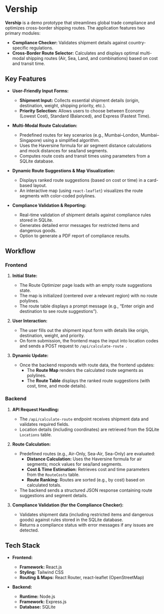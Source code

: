 # Vership


**Vership** is a demo prototype that streamlines global trade compliance and optimizes cross-border shipping routes. The application features two primary modules:

- **Compliance Checker:** Validates shipment details against country-specific regulations.
- **Cross-Border Route Selector:** Calculates and displays optimal multi-modal shipping routes (Air, Sea, Land, and combinations) based on cost and transit time.

## Key Features

- **User-Friendly Input Forms:**  
  - **Shipment Input:** Collects essential shipment details (origin, destination, weight, shipping priority, etc.).  
  - **Priority Selection:** Allows users to choose between Economy (Lowest Cost), Standard (Balanced), and Express (Fastest Time).

- **Multi-Modal Route Calculation:**  
  - Predefined routes for key scenarios (e.g., Mumbai–London, Mumbai–Singapore) using a simplified algorithm.
  - Uses the Haversine formula for air segment distance calculations and mock distances for sea/land segments.
  - Computes route costs and transit times using parameters from a SQLite database.

- **Dynamic Route Suggestions & Map Visualization:**  
  - Displays ranked route suggestions (based on cost or time) in a card-based layout.
  - An interactive map (using `react-leaflet`) visualizes the route segments with color-coded polylines.

- **Compliance Validation & Reporting:**  
  - Real-time validation of shipment details against compliance rules stored in SQLite.
  - Generates detailed error messages for restricted items and dangerous goods.
  - Option to generate a PDF report of compliance results.

## Workflow

### Frontend

1. **Initial State:**  
   - The Route Optimizer page loads with an empty route suggestions state. 
   - The map is initialized (centered over a relevant region) with no route polylines. 
   - The route table displays a prompt message (e.g., “Enter origin and destination to see route suggestions”). 

2. **User Interaction:**  
   - The user fills out the shipment input form with details like origin, destination, weight, and priority.
   - On form submission, the frontend maps the input into location codes and sends a POST request to `/api/calculate-route `.

3. **Dynamic Update:**  
   - Once the backend responds with route data, the frontend updates:
     - The **Route Map** renders the calculated route segments as polylines.
     - The **Route Table** displays the ranked route suggestions (with cost, time, and mode details).

### Backend

1. **API Request Handling:**  
   - The `/api/calculate-route` endpoint receives shipment data and validates required fields.
   - Location details (including coordinates) are retrieved from the SQLite `Locations` table.

2. **Route Calculation:**  
   - Predefined routes (e.g., Air-Only, Sea-Air, Sea-Only) are evaluated:
     - **Distance Calculation:** Uses the Haversine formula for air segments; mock values for sea/land segments.
     - **Cost & Time Estimation:** Retrieves cost and time parameters from the `RouteCosts` table.
     - **Route Ranking:** Routes are sorted (e.g., by cost) based on calculated totals.
   - The backend sends a structured JSON response containing route suggestions and segment details.

3. **Compliance Validation (for the Compliance Checker):**  
   - Validates shipment data (including restricted items and dangerous goods) against rules stored in the SQLite database.
   - Returns a compliance status with error messages if any issues are detected.

## Tech Stack

- **Frontend:**  
  - **Framework:** React.js  
  - **Styling:** Tailwind CSS  
  - **Routing & Maps:** React Router, react-leaflet (OpenStreetMap)

- **Backend:**  
  - **Runtime:** Node.js  
  - **Framework:** Express.js  
  - **Database:** SQLite  

